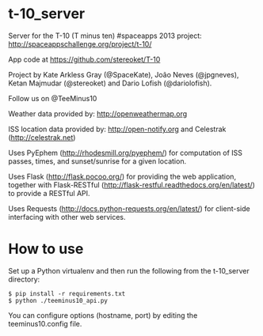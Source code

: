 t-10_server
===========

Server for the T-10 (T minus ten) #spaceapps 2013 project: http://spaceappschallenge.org/project/t-10/

App code at https://github.com/stereoket/T-10

Project by Kate Arkless Gray (@SpaceKate), João Neves (@jpgneves), Ketan Majmudar (@stereoket) and Dario Lofish (@dariolofish).

Follow us on @TeeMinus10

Weather data provided by: http://openweathermap.org

ISS location data provided by: http://open-notify.org and Celestrak (http://celestrak.net)

Uses PyEphem (http://rhodesmill.org/pyephem/) for computation of ISS passes, times, and sunset/sunrise for a given location.

Uses Flask (http://flask.pocoo.org/) for providing the web application, together with Flask-RESTful (http://flask-restful.readthedocs.org/en/latest/) to provide a RESTful API.

Uses Requests (http://docs.python-requests.org/en/latest/) for client-side interfacing with other web services.

How to use
==========
Set up a Python virtualenv and then run the following from the t-10_server directory:

    $ pip install -r requirements.txt
    $ python ./teeminus10_api.py

You can configure options (hostname, port) by editing the teeminus10.config file.
